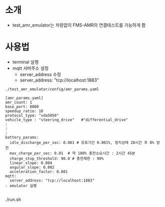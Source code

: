 # 소개
- test_amr_emulator는 차량없이 FMS-AMR의 연결테스트를 가능하게 함

# 사용법
- terminal 실행
- mqtt 서버주소 설정
  - server_address 수정
  - server_address: "tcp://localhost:1883"
```
./test_amr_emulator/config/amr_params.yaml

[amr_params.yaml]
amr_count: 1
base_port: 8080
speedup_ratio: 10
protocol_type: "vda5050"
vehicle_type : "steering_drive"   #"differential_drive"
:
:
:
battery_params:
  idle_discharge_per_sec: 0.001 # 유휴기간 0.001%, 정지상태 28시간 후 0% 방전
  max_charge_per_sec: 0.01  # 약 100% 충전소요시간 : 2시간 45분
  charge_stop_threshold: 90.0 # 충전제한 : 90%
  linear_slope: 0.004
  angular_slope: 0.002
  acceleration_factor: 0.001
mqtt:
  server_address: "tcp://localhost:1883"
- emulator 실행


```
./run.sh




